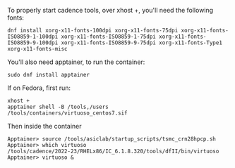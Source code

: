 

To properly start cadence tools, over xhost +, you'll need the following fonts:

```
dnf install xorg-x11-fonts-100dpi xorg-x11-fonts-75dpi xorg-x11-fonts-ISO8859-1-100dpi xorg-x11-fonts-ISO8859-1-75dpi xorg-x11-fonts-ISO8859-9-100dpi xorg-x11-fonts-ISO8859-9-75dpi xorg-x11-fonts-Type1 xorg-x11-fonts-misc
```

You'll also need apptainer, to run the container:

```
sudo dnf install apptainer
```

If on Fedora, first run:

```
xhost +
apptainer shell -B /tools,/users /tools/containers/virtuoso_centos7.sif
```

Then inside the container

```
Apptainer> source /tools/asiclab/startup_scripts/tsmc_crn28hpcp.sh
Apptainer> which virtuoso
/tools/cadence/2022-23/RHELx86/IC_6.1.8.320/tools/dfII/bin/virtuoso
Apptainer> virtuoso &
```